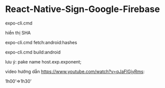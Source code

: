 # React-Native-Sign-Google-Firebase

expo-cli.cmd


hiển thị SHA

expo-cli.cmd fetch:android:hashes

expo-cli.cmd build:android


lưu ý:
pake name
host.exp.exponent;


video hướng dẫn
https://www.youtube.com/watch?v=qJaFIGjyRms:

1h00’=>1h30’
